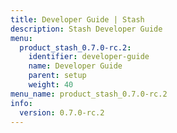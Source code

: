 ```yaml
---
title: Developer Guide | Stash
description: Stash Developer Guide
menu:
  product_stash_0.7.0-rc.2:
    identifier: developer-guide
    name: Developer Guide
    parent: setup
    weight: 40
menu_name: product_stash_0.7.0-rc.2
info:
  version: 0.7.0-rc.2
---
```


